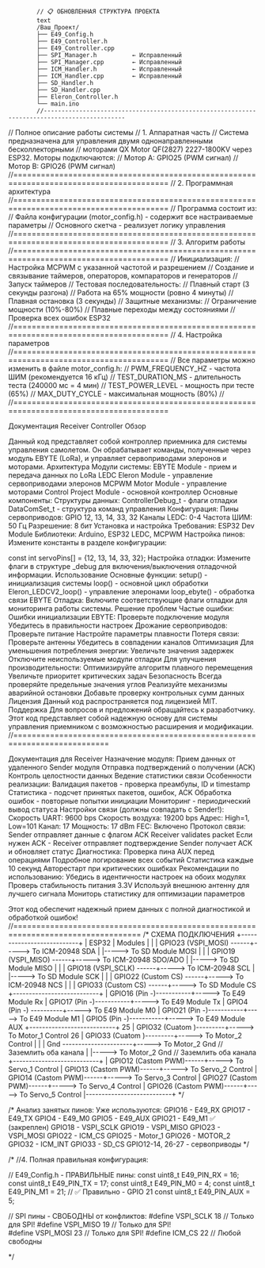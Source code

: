            // 📋 ОБНОВЛЕННАЯ СТРУКТУРА ПРОЕКТА
            text
            /Ваш_Проект/
            ├── E49_Config.h
            ├── E49_Controller.h
            ├── E49_Controller.cpp
            ├── SPI_Manager.h          ← Исправленный
            ├── SPI_Manager.cpp        ← Исправленный  
            ├── ICM_Handler.h          ← Исправленный
            ├── ICM_Handler.cpp        ← Исправленный
            ├── SD_Handler.h
            ├── SD_Handler.cpp
            ├── Eleron_Controller.h
            └── main.ino
            //---------------------------------------------------------------------------------------------
  //  Полное описание работы системы
  //  1. Аппаратная часть
  //  Система предназначена для управления двумя однонаправленными бесколлекторными 
  //  моторами QX Motor QF(2827) 2227-1800KV через ESP32. Моторы подключаются:
  //      Мотор A: GPIO25 (PWM сигнал)
  //      Мотор B: GPIO26 (PWM сигнал)
  //========================================================================================
  //  2. Программная архитектура
  //========================================================================================
  //  Программа состоит из:
  //      Файла конфигурации (motor_config.h) - содержит все настраиваемые параметры
  //      Основного скетча - реализует логику управления
  //========================================================================================
  //  3. Алгоритм работы
  //========================================================================================
  //      Инициализация:
  //          Настройка MCPWM с указанной частотой и разрешением
  //          Создание и связывание таймеров, операторов, компараторов и генераторов
  //          Запуск таймеров
  //      Тестовая последовательность:
  //          Плавный старт (3 секунды разгона)
  //          Работа на 65% мощности (ровно 4 минуты)
  //          Плавная остановка (3 секунды)
  //      Защитные механизмы:
  //          Ограничение мощности (10%-80%)
  //          Плавные переходы между состояниями
  //          Проверка всех ошибок ESP32
  //========================================================================================
  //  4. Настройка параметров
  //========================================================================================
  //  Все параметры можно изменить в файле motor_config.h:
  //      PWM_FREQUENCY_HZ - частота ШИМ (рекомендуется 16 кГц)
  //      TEST_DURATION_MS - длительность теста (240000 мс = 4 мин)
  //      TEST_POWER_LEVEL - мощность при тесте (65%)
  //      MAX_DUTY_CYCLE - максимальная мощность (80%)
  //      
  //========================================================================================



Документация Receiver Controller
Обзор

Данный код представляет собой контроллер приемника для системы управления самолетом. Он обрабатывает команды, полученные через модуль EBYTE (LoRa), и управляет сервоприводами элеронов и моторами.
Архитектура
Модули системы:
    EBYTE Module - прием и передача данных по LoRa
    LEDC Eleron Module - управление сервоприводами элеронов
    MCPWM Motor Module - управление моторами
    Control Project Module - основной контроллер
Основные компоненты:
Структуры данных:
    ControllerDebug_t - флаги отладки
    DataComSet_t - структура команд управления
Конфигурация:
    Пины сервоприводов: GPIO 12, 13, 14, 33, 32
    Каналы LEDC: 0-4
    Частота ШИМ: 50 Гц
    Разрешение: 8 бит
Установка и настройка
Требования:
    ESP32 Dev Module
    Библиотеки: Arduino, ESP32 LEDC, MCPWM
Настройка пинов:
Измените константы в разделе конфигурации:

const int servoPins[] = {12, 13, 14, 33, 32};
Настройка отладки:
Измените флаги в структуре _debug для включения/выключения отладочной информации.
Использование
Основные функции:
    setup() - инициализация системы
    loop() - основной цикл обработки
    Eleron_LEDCV2_loop() - управление элеронами
    loop_ebyte() - обработка связи EBYTE
Отладка:
Включите соответствующие флаги отладки для мониторинга работы системы.
Решение проблем
Частые ошибки:
    Ошибки инициализации EBYTE:
        Проверьте подключение модуля
        Убедитесь в правильности настроек
    Дрожание сервоприводов:
        Проверьте питание
        Настройте параметры плавности
    Потеря связи:
        Проверьте антенны
        Убедитесь в совпадении каналов
Оптимизация
Для уменьшения потребления энергии:
    Увеличьте значения задержек
    Отключите неиспользуемые модули отладки
Для улучшения производительности:
    Оптимизируйте алгоритм плавного перемещения
    Увеличьте приоритет критических задач
Безопасность
    Всегда проверяйте предельные значения углов
    Реализуйте механизмы аварийной остановки
    Добавьте проверку контрольных сумм данных
Лицензия
Данный код распространяется под лицензией MIT.
Поддержка
Для вопросов и предложений обращайтесь к разработчику.
Этот код представляет собой надежную основу 
для системы управления приемником 
с возможностью расширения и модификации.
//===========================================================================

Документация для Receiver
Назначение модуля:
    Прием данных от удаленного Sender модуля
    Отправка подтверждений о получении (ACK)
    Контроль целостности данных
    Ведение статистики связи
Особенности реализации:
    Валидация пакетов - проверка преамбулы, ID и timestamp
    Статистика - подсчет принятых пакетов, ошибок, ACK
    Обработка ошибок - повторные попытки инициации
    Мониторинг - периодический вывод статуса
Настройки связи (должны совпадать с Sender!):
    Скорость UART: 9600 bps
    Скорость воздуха: 19200 bps
    Адрес: High=1, Low=101
    Канал: 17
    Мощность: 17 dBm
    FEC: Включено
Протокол связи:
    Sender отправляет данные с флагом ACK
    Receiver validates packet
    Если нужен ACK - Receiver отправляет подтверждение
    Sender получает ACK и обновляет статус
Диагностика:
    Проверка пина AUX перед операциями
    Подробное логирование всех событий
    Статистика каждые 10 секунд
    Авторестарт при критических ошибках
Рекомендации по использованию:
    Убедись в идентичности настроек на обоих модулях
    Проверь стабильность питания 3.3V
    Используй внешнюю антенну для лучшего сигнала
    Мониторь статистику для оптимизации параметров

Этот код обеспечит надежный прием данных с полной диагностикой и обработкой ошибок!
//==================================================================================
/* 
                           СХЕМА ПОДКЛЮЧЕНИЯ
                  +---------------------------+
                  |          ESP32            |		Modules
                  |                           |
                  | GPIO23 (VSPI_MOSI)  ------+-----> To ICM-20948 SDA
                  |                           |-----> To SD Module MOSI
                  |                           |
                  | GPIO19 (VSPI_MISO)  ------+-----> To ICM-20948 SDO/ADO
                  |                           |-----> To SD Module MISO
                  |                           |
                  | GPIO18 (VSPI_SCLK)  ------+-----> To ICM-20948 SCL
                  |                           |-----> To SD Module SCK
                  |                           |
                  | GPIO22 (Custom CS)  ------+-----> To ICM-20948 NCS
                  |                           |
                  | GPIO33 (Custom CS)  ------+-----> To SD Module CS
                  +---------------------------+
                  | GPIO16  (Pin -)-----------+-----> To E49 Module Rx
                  | GPIO17  (Pin -)-----------+-----> To E49 Module Tx
                  | GPIO4   (Pin -) ----------+-----> To E49 Module M0
                  | GPIO21  (Pin -)-----------+-----> To E49 Module M1
                  | GPIO5   (Pin -)-----------+-----> To E49 Module AUX
                  +---------------------------+
              25    | GPIO32  (Cuatom )---------+-----> To Motor_1 Control
              26    | GPIO33  (Cuatom )---------+-----> To Motor_2 Control
                  |                           |
                  | Gnd	----------------------+-----> To Motor_2 Gnd // Заземлить оба канала
                  | 			                    |-----> To Motor_2 Gnd // Заземлить оба канала
                  +---------------------------+
                  | GPIO12  (Castom PWM)------+-----> To Servo_1 Control
                  | GPIO13  (Castom PWM)------+-----> To Servo_2 Control
                  | GPIO14  (Castom PWM)------+-----> To Servo_3 Control
                  | GPIO27  (Castom PWM)------+-----> To Servo_4 Control
                  | GPIO26  (Castom PWM)------+-----> To Servo_5 Control
                  |---------------------------+
*/

/*
Анализ занятых пинов:
Уже используются:
    GPIO16 - E49_RX
    GPIO17 - E49_TX
    GPIO4 - E49_M0
    GPIO5 - E49_AUX
    GPIO21 - E49_M1 ✅ (закреплен)
    GPIO18 - VSPI_SCLK
    GPIO19 - VSPI_MISO
    GPIO23 - VSPI_MOSI
    GPIO22 - ICM_CS
    GPIO25 - Motor_1
    GPIO26 - MOTOR_2
    GPIO32 - ICM_INT
    GPIO33 - SD_CS
    GPIO12-14, 26-27 - сервоприводы
*/

/*
//4. Полная правильная конфигурация:

// E49_Config.h - ПРАВИЛЬНЫЕ пины:
const uint8_t E49_PIN_RX = 16;
const uint8_t E49_PIN_TX = 17; 
const uint8_t E49_PIN_M0 = 4;
const uint8_t E49_PIN_M1 = 21;  // ✅ Правильно - GPIO 21
const uint8_t E49_PIN_AUX = 5;

// SPI пины - СВОБОДНЫ от конфликтов:
#define VSPI_SCLK 18   // Только для SPI!
#define VSPI_MISO 19   // Только для SPI!  
#define VSPI_MOSI 23   // Только для SPI!
#define ICM_CS    22   // Любой свободны

*/

